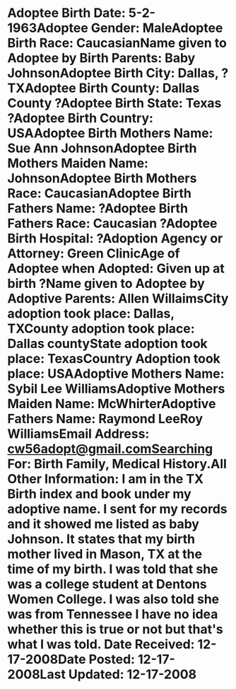 # Adoptee Birth Date: 5-2-1963Adoptee Gender: MaleAdoptee Birth Race: CaucasianName given to Adoptee by Birth Parents: Baby JohnsonAdoptee Birth City: Dallas, ? TXAdoptee Birth County: Dallas County ?Adoptee Birth State: Texas ?Adoptee Birth Country: USAAdoptee Birth Mothers Name: Sue Ann JohnsonAdoptee Birth Mothers Maiden Name: JohnsonAdoptee Birth Mothers Race: CaucasianAdoptee Birth Fathers Name: ?Adoptee Birth Fathers Race: Caucasian ?Adoptee Birth Hospital: ?Adoption Agency or Attorney: Green ClinicAge of Adoptee when Adopted: Given up at birth ?Name given to Adoptee by Adoptive Parents: Allen WillaimsCity adoption took place: Dallas, TXCounty adoption took place: Dallas countyState adoption took place: TexasCountry Adoption took place: USAAdoptive Mothers Name: Sybil Lee WilliamsAdoptive Mothers Maiden Name: McWhirterAdoptive Fathers Name: Raymond LeeRoy WilliamsEmail Address: cw56adopt@gmail.comSearching For: Birth Family, Medical History.All Other Information: I am in the TX Birth index and book under my adoptive name. I sent for my records and it showed me listed as baby Johnson. It states that my birth mother lived in Mason, TX at the time of my birth. I was told that she was a college student at Dentons Women College. I was also told she was from Tennessee I have no idea whether this is true or not but that's what I was told. Date Received: 12-17-2008Date Posted: 12-17-2008Last Updated: 12-17-2008